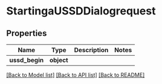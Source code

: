 # StartingaUSSDDialogrequest

## Properties
Name | Type | Description | Notes
------------ | ------------- | ------------- | -------------
**ussd_begin** | **object** |  | 

[[Back to Model list]](../../README.md#documentation-for-models) [[Back to API list]](../../README.md#documentation-for-api-endpoints) [[Back to README]](../../README.md)

